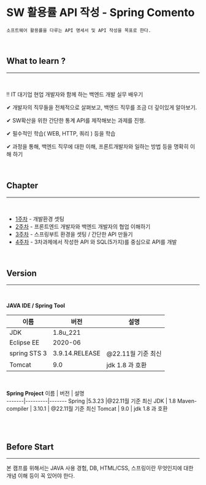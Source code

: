 # SW 활용률 API 작성 - Spring Comento 
```
소프트웨어 활용률을 다루는 API 명세서 및 API 작성을 목표로 한다.
```

<br>

## What to learn ? 

 ***  
<br>


‼ IT 대기업 현업 개발자와 함께 하는 백엔드 개발 실무 배우기

✔ 개발자의 직무들을 전체적으로 살펴보고, 백엔드 직무를 조금 더 깊이있게 알아보기. 

✔ SW확산을 위한 간단한 통계 API를 제작해보는 과제를 진행. 

✔ 필수적인 학습( WEB, HTTP, 쿼리 ) 등을 학습   

✔ 과정을 통해, 백엔드 직무에 대한 이해, 프론트개발자와 일하는 방법 등을 명확히 이해 하기

<br>




  
## Chapter
***
<br>

* [1주차](https://github.com/706com/Comento_Spring/tree/main/1%EC%A3%BC%EC%B0%A8) - 개발환경 셋팅
* [2주차](https://github.com/706com/Comento_Spring/tree/main/2%EC%A3%BC%EC%B0%A8) - 프론트엔드 개발자와 백엔드 개발자의 협업 이해하기
* [3주차](https://github.com/706com/Comento_Spring/tree/main/3%EC%A3%BC%EC%B0%A8) - 스프링부트 환경을 셋팅 / 간단한 API 만들기
* [4주차](https://github.com/706com/Comento_Spring/tree/main/4%EC%A3%BC%EC%B0%A8) - 3차과제에서 작성한 API 와 SQL(5가지)를 중심으로 API를 개발 
  
<br>



## Version
***
<br>

**JAVA IDE / Spring Tool**

이름 | 버전 | 설명  
-------|---------|-------
JDK |1.8u_221 |
Eclipse EE | 2020-06
spring STS 3 | 3.9.14.RELEASE | @22.11월 기준 최신
Tomcat | 9.0 | jdk 1.8 과 호환

<br>


**Spring Project**
이름 | 버전 | 설명  
-------|---------|-------
Spring |5.3.23 |@22.11월 기준 최신
JDK | 1.8
Maven-compiler | 3.10.1 | @22.11월 기준 최신
Tomcat | 9.0 | jdk 1.8 과 호환

<br>
<br>

## Before Start
***

본 캠프를 위해서는 JAVA 사용 경험, DB, HTML/CSS, 스프링이란 무엇인지에 대한 개념 이해 등이 꼭 있어야 한다.
